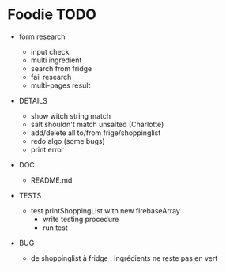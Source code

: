 # Foodie TODO

- form research
	- input check
	- multi ingredient
	- search from fridge
	- fail research
	- multi-pages result
	
- DETAILS 
	- show witch string match
	- salt shouldn't match unsalted (Charlotte)
	- add/delete all to/from frige/shoppinglist
	- redo algo (some bugs)
	- print error

- DOC
	- README.md

- TESTS
  - test printShoppingList with new firebaseArray
	- write testing procedure
	- run test

- BUG
  - de shoppinglist à fridge : Ingrédients ne reste pas en vert
	
